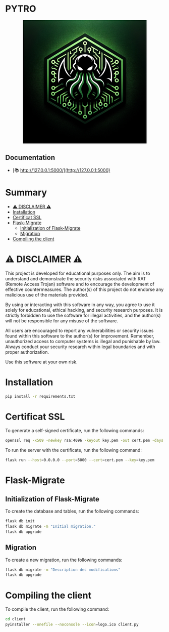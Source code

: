 # PYTRO

<p align="center">
  <img src="logo.png" alt="PYTRO logo"/>
</p>

## Documentation

- [📚 http://127.0.0.1:5000/](http://127.0.0.1:5000)

# Summary
- [⚠️ DISCLAIMER ⚠️](#-disclaimer-)
- [Installation](#installation)
- [Certificat SSL](#certificat-ssl)
- [Flask-Migrate](#flask-migrate)
  - [Initialization of Flask-Migrate](#initialization-of-flask-migrate)
  - [Migration](#migration)
- [Compiling the client](#compiling-the-client)

# ⚠️ DISCLAIMER ⚠️
This project is developed for educational purposes only. The aim is to understand and demonstrate the security risks associated with RAT (Remote Access Trojan) software and to encourage the development of effective countermeasures. The author(s) of this project do not endorse any malicious use of the materials provided.

By using or interacting with this software in any way, you agree to use it solely for educational, ethical hacking, and security research purposes. It is strictly forbidden to use the software for illegal activities, and the author(s) will not be responsible for any misuse of the software.

All users are encouraged to report any vulnerabilities or security issues found within this software to the author(s) for improvement. Remember, unauthorized access to computer systems is illegal and punishable by law. Always conduct your security research within legal boundaries and with proper authorization.

Use this software at your own risk.

# Installation
```bash
pip install -r requirements.txt
```

# Certificat SSL
To generate a self-signed certificate, run the following commands:
```bash
openssl req -x509 -newkey rsa:4096 -keyout key.pem -out cert.pem -days 365 -nodes
```

To run the server with the certificate, run the following command:
```bash
flask run --host=0.0.0.0 --port=5000 --cert=cert.pem --key=key.pem
```

# Flask-Migrate
## Initialization of Flask-Migrate
To create the database and tables, run the following commands:
```bash
flask db init
flask db migrate -m "Initial migration."
flask db upgrade
```

## Migration
To create a new migration, run the following commands:
```bash
flask db migrate -m "Description des modifications"
flask db upgrade
```

# Compiling the client
To compile the client, run the following command:
```bash
cd client
pyinstaller --onefile --noconsole --icon=logo.ico client.py
```




